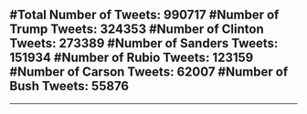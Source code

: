 #Total Number of Tweets: 990717 
#Number of Trump Tweets: 324353
#Number of Clinton Tweets: 273389
#Number of Sanders Tweets: 151934
#Number of Rubio Tweets: 123159
#Number of Carson Tweets: 62007
#Number of Bush Tweets: 55876
---
---
